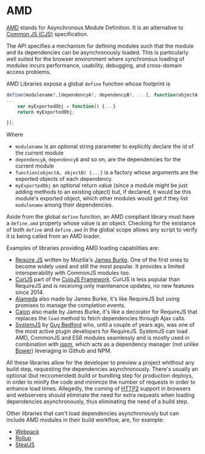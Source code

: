 # AMD

[AMD](https://github.com/amdjs/amdjs-api/wiki/AMD) stands for Asynchronous Module Definition. It is an alternative to [Common JS (CJS)](CommonJS.md) specification.

The API specifies a mechanism for defining modules such that the module and its dependencies can be asynchronously loaded. This is particularly well suited for the browser environment where synchronous loading of modules incurs performance, usability, debugging, and cross-domain access problems.

AMD Libraries expose a global `define` function whose footprint is

```js
define(modulename?,[dependencyA?, dependencyB?, ...], function(objectA, objectB, ...) {
...
    var myExportedObj = function() {...}
    return myExportedObj;

});
```

Where

- `modulename` is an optional string parameter to explicitly declare the id of the current module
- `dependencyA`, `dependencyB` and so on, are the dependencies for the current module
- `function(objectA, objectB) {...}` is a factory whose arguments are the exported objects of each dependency. 
- `myExportedObj` an optional return value (since a module might be just adding methods to an existing object) but, if declared, it would be this module's exported object, which other modules would get if they list `modulename` among their dependencies.

Aside from the global `define` function, an AMD compliant library must have a `define.amd` property whose value is an object. Checking for the existance of both `define` and `define.amd` in the global scope allows any script to verify it is being called from an AMD loader.

Examples of libraries providing AMD loading capabilities are:

- [Require JS](http://requirejs.org/docs/whyamd.html) written by Mozilla's [James Burke](https://github.com/jrburke/). One of the first ones to become widely used and still the most popular. It provides a limited interoperability with CommonJS modules too.
- [CurlJS](https://github.com/cujojs/curl) part of the [CujoJS Framework](http://cujojs.com/). CurlJS is less popular than RequireJS and is receiving only maintenance updates, no new features since 2014.
- [Alameda](https://github.com/requirejs/alameda) also made by James Burke, it's like RequireJS but using promises to manage the completion events.
- [Cajon](https://github.com/requirejs/cajon) also made by James Burke, it's like a decorator for RequireJS that replaces the `load` method to fetch dependencies through Ajax calls.
- [SystemJS](https://github.com/systemjs/systemjs) by [Guy Bedford](https://github.com/guybedford) who, until a couple of years ago, was one of the most active plugin developers for RequireJS. SystemJS can load AMD, CommonJS and ES6 modules seamlessly and is mostly used in combination with [jspm](http://jspm.io/), which acts as a dependency manager (not unlike [Bower](Bower.md)) leveraging in Github and NPM. 

All these libraries allow for the developer to preview a project whithout any build step, requesting the dependencies asynchronously. There's usually an optional (but reccomended) build or bundling step for production deploys, in order to minify the code and minimize the number of requests in order to enhance load times. Allegedly, the coming of [HTTP2](HTTP2.md) support in browsers and webservers should eliminate the need for extra requests when loading dependencies asynchronously, thus eliminating the need of a build step.

Other libraries that can't load dependencies asynchronously but can include AMD modules in their build workflow, are, for example:

- [Webpack](https://webpack.github.io/docs/amd.html) 
- [Rollup](http://rollupjs.org/)
- [StealJS](http://stealjs.com/)


